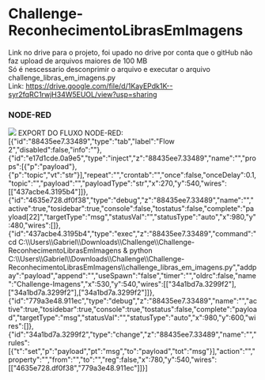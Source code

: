 # Challenge-ReconhecimentoLibrasEmImagens
Link no drive para o projeto, foi upado no drive por conta que o gitHub não faz upload de arquivos maiores de 100 MB <br>
Só é nescessario desconprimir o arquivo e executar o arquivo challenge_libras_em_imagens.py <br>
Link: https://drive.google.com/file/d/1KayEPdk1K--syr2fqRC1rwjH34W5EUOL/view?usp=sharing
<h3>NODE-RED</h3>
<img src = '(https://user-images.githubusercontent.com/58408056/120115300-83a7e280-c159-11eb-9fbd-f408b3b1d0a1.png)' />
EXPORT DO FLUXO NODE-RED: [{"id":"88435ee7.33489","type":"tab","label":"Flow 2","disabled":false,"info":""},{"id":"e17d1cde.0a9e5","type":"inject","z":"88435ee7.33489","name":"","props":[{"p":"payload"},{"p":"topic","vt":"str"}],"repeat":"","crontab":"","once":false,"onceDelay":0.1,"topic":"","payload":"","payloadType":"str","x":270,"y":540,"wires":[["437acbe4.3195b4"]]},{"id":"4635e728.df0f38","type":"debug","z":"88435ee7.33489","name":"","active":true,"tosidebar":true,"console":false,"tostatus":false,"complete":"payload[22]","targetType":"msg","statusVal":"","statusType":"auto","x":980,"y":480,"wires":[]},{"id":"437acbe4.3195b4","type":"exec","z":"88435ee7.33489","command":"cd C:\\Users\\Gabriel\\Downloads\\Challenge\\Challenge-ReconhecimentoLibrasEmImagens & python C:\\Users\\Gabriel\\Downloads\\Challenge\\Challenge-ReconhecimentoLibrasEmImagens\\challenge_libras_em_imagens.py","addpay":"payload","append":"","useSpawn":"false","timer":"","oldrc":false,"name":"Challenge-Imagens","x":530,"y":540,"wires":[["34a1bd7a.3299f2"],["34a1bd7a.3299f2"],["34a1bd7a.3299f2"]]},{"id":"779a3e48.911ec","type":"debug","z":"88435ee7.33489","name":"","active":true,"tosidebar":true,"console":true,"tostatus":false,"complete":"payload","targetType":"msg","statusVal":"","statusType":"auto","x":980,"y":600,"wires":[]},{"id":"34a1bd7a.3299f2","type":"change","z":"88435ee7.33489","name":"","rules":[{"t":"set","p":"payload","pt":"msg","to":"payload","tot":"msg"}],"action":"","property":"","from":"","to":"","reg":false,"x":780,"y":540,"wires":[["4635e728.df0f38","779a3e48.911ec"]]}]
